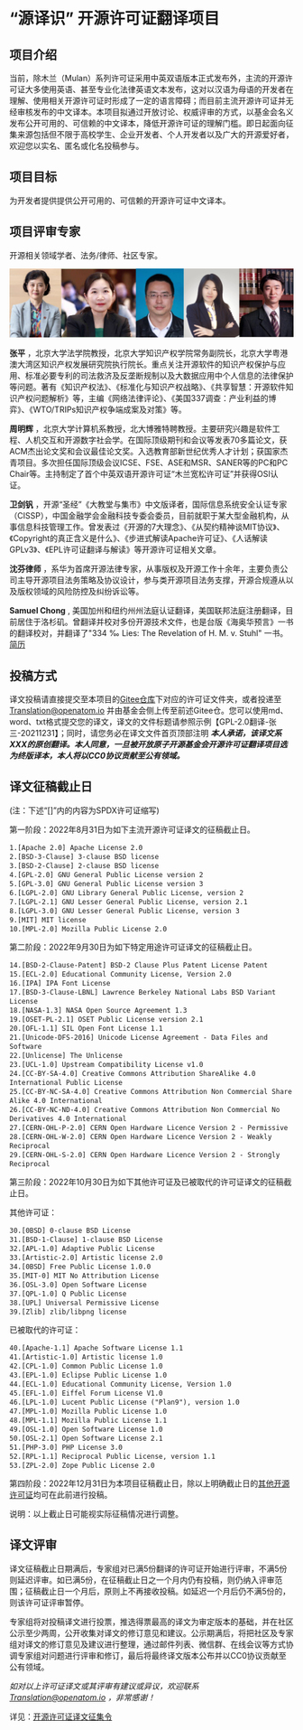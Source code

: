 # “源译识” 开源许可证翻译项目

## 项目介绍
当前，除木兰（Mulan）系列许可证采用中英双语版本正式发布外，主流的开源许可证大多使用英语、甚至专业化法律英语文本发布，这对以汉语为母语的开发者在理解、使用相关开源许可证时形成了一定的语言障碍；而目前主流开源许可证并无经审核发布的中文译本。本项目拟通过开放讨论、权威评审的方式，以基金会名义发布公开可用的、可信赖的中文译本，降低开源许可证的理解门槛。即日起面向征集来源包括但不限于高校学生、企业开发者、个人开发者以及广大的开源爱好者，欢迎您以实名、匿名或化名投稿参与。

## 项目目标
为开发者提供提供公开可用的、可信赖的开源许可证中文译本。

## 项目评审专家
开源相关领域学者、法务/律师、社区专家。

![输入图片说明](%E7%8E%B0%E6%9C%89%E8%AE%B8%E5%8F%AF%E8%AF%81%E8%AF%91%E6%96%87/%E4%B8%93%E5%AE%B6%E5%9B%A2%E7%85%A7%E7%89%87.png)

 **张平** ，北京大学法学院教授，北京大学知识产权学院常务副院长，北京大学粤港澳大湾区知识产权发展研究院执行院长。重点关注开源软件的知识产权保护与应用、标准必要专利的司法救济及反垄断规制以及大数据应用中个人信息的法律保护等问题。著有《知识产权法》、《标准化与知识产权战略》、《共享智慧：开源软件知识产权问题解析》等，主编《网络法律评论》、《美国337调查：产业利益的博弈》、《WTO/TRIPs知识产权争端成案及对策》等。 

 **周明辉** ，北京大学计算机系教授，北大博雅特聘教授。主要研究兴趣是软件工程、人机交互和开源数字社会学。在国际顶级期刊和会议等发表70多篇论文，获ACM杰出论文奖和会议最佳论文奖。入选教育部新世纪优秀人才计划；获国家杰青项目。多次担任国际顶级会议ICSE、FSE、ASE和MSR、SANER等的PC和PC Chair等。主持制定了首个中英双语开源许可证“木兰宽松许可证”并获得OSI认证。

 **卫剑钒** ，开源“圣经”《大教堂与集市》中文版译者，国际信息系统安全认证专家（CISSP），中国金融学会金融科技专委会委员，目前就职于某大型金融机构，从事信息科技管理工作。曾发表过《开源的7大理念》、《从契约精神谈MIT协议》、《Copyright的真正含义是什么》、《步进式解读Apache许可证》、《人话解读GPLv3》、《EPL许可证翻译与解读》等开源许可证相关文章。

 **沈芬律师** ，系华为首席开源法律专家，从事版权及开源工作十余年，主要负责公司主导开源项目法务策略及协议设计，参与类开源项目法务支撑，开源合规遵从以及版权领域的风险防控及纠纷诉讼等。

 **Samuel Chong** , 美国加州和纽约州州法庭认证翻译，美国联邦法庭注册翻译，目前居住于洛杉矶。曾翻译并校对多份开源技术文件，也是台版《海奥华预言》一书的翻译校对，并翻译了"334 ‰ Lies: The Revelation of H. M. v. Stuhl" 一书。[简历](http://www.certifiedchinesetranslation.com/sc/Los-Angeles-Chong.html)

## 投稿方式

译文投稿请直接提交至本项目的[Gitee仓库](http://gitee.com/OpenAtomFoundation/legal-license-translation)下对应的许可证文件夹，或者投递至 Translation@openatom.io 并由基金会侧上传至前述Gitee仓。您可以使用md、word、txt格式提交您的译文，译文的文件标题请参照示例【GPL-2.0翻译-张三-20211231】；同时，请您务必在译文文件首页顶部注明  **_本人承诺，该译文系XXX的原创翻译。本人同意，一旦被开放原子开源基金会开源许可证翻译项目选为终版译本，本人将以CC0协议贡献至公有领域。_**  

## 译文征稿截止日
(注：下述“[]”内的内容为SPDX许可证缩写)

第一阶段：2022年8月31日为如下主流开源许可证译文的征稿截止日。


```
1.[Apache 2.0] Apache License 2.0
2.[BSD-3-Clause] 3-clause BSD license
3.[BSD-2-Clause] 2-clause BSD license
4.[GPL-2.0] GNU General Public License version 2
5.[GPL-3.0] GNU General Public License version 3
6.[LGPL-2.0] GNU Library General Public License, version 2
7.[LGPL-2.1] GNU Lesser General Public License, version 2.1
8.[LGPL-3.0] GNU Lesser General Public License, version 3
9.[MIT] MIT license
10.[MPL-2.0] Mozilla Public License 2.0
```


第二阶段：2022年9月30日为如下特定用途许可证译文的征稿截止日。


```
14.[BSD-2-Clause-Patent] BSD-2 Clause Plus Patent License Patent
15.[ECL-2.0] Educational Community License, Version 2.0
16.[IPA] IPA Font License
17.[BSD-3-Clause-LBNL] Lawrence Berkeley National Labs BSD Variant License
18.[NASA-1.3] NASA Open Source Agreement 1.3
19.[OSET-PL-2.1] OSET Public License version 2.1
20.[OFL-1.1] SIL Open Font License 1.1
21.[Unicode-DFS-2016] Unicode License Agreement - Data Files and Software
22.[Unlicense] The Unlicense
23.[UCL-1.0] Upstream Compatibility License v1.0
24.[CC-BY-SA-4.0] Creative Commons Attribution ShareAlike 4.0 International Public License
25.[CC-BY-NC-SA-4.0] Creative Commons Attribution Non Commercial Share Alike 4.0 International
26.[CC-BY-NC-ND-4.0] Creative Commons Attribution Non Commercial No Derivatives 4.0 International
27.[CERN-OHL-P-2.0] CERN Open Hardware Licence Version 2 - Permissive
28.[CERN-OHL-W-2.0] CERN Open Hardware Licence Version 2 - Weakly Reciprocal
29.[CERN-OHL-S-2.0] CERN Open Hardware Licence Version 2 - Strongly Reciprocal

```

第三阶段：2022年10月30日为如下其他许可证及已被取代的许可证译文的征稿截止日。

其他许可证：

```
30.[0BSD] 0-clause BSD License
31.[BSD-1-Clause] 1-clause BSD License
32.[APL-1.0] Adaptive Public License
33.[Artistic-2.0] Artistic license 2.0
34.[0BSD] Free Public License 1.0.0
35.[MIT-0] MIT No Attribution License
36.[OSL-3.0] Open Software License
37.[QPL-1.0] Q Public License
38.[UPL] Universal Permissive License
39.[Zlib] zlib/libpng license
```


已被取代的许可证：


```
40.[Apache-1.1] Apache Software License 1.1
41.[Artistic-1.0] Artistic license 1.0
42.[CPL-1.0] Common Public License 1.0
43.[EPL-1.0] Eclipse Public License 1.0
44.[ECL-1.0] Educational Community License, Version 1.0
45.[EFL-1.0] Eiffel Forum License V1.0
46.[LPL-1.0] Lucent Public License ("Plan9"), version 1.0
47.[MPL-1.0] Mozilla Public License 1.0
48.[MPL-1.1] Mozilla Public License 1.1
49.[OSL-1.0] Open Software License 1.0
50.[OSL-2.1] Open Software License 2.1
51.[PHP-3.0] PHP License 3.0
52.[RPL-1.1] Reciprocal Public License, version 1.1
53.[ZPL-2.0] Zope Public License 2.0
```


第四阶段：2022年12月31日为本项目征稿截止日，除以上明确截止日的[其他开源许可证](https://opensource.org/licenses/category)均可在此前进行投稿。

说明：以上截止日可能视实际征稿情况进行调整。

## 译文评审
译文征稿截止日期满后，专家组对已满5份翻译的许可证开始进行评审，不满5份则延迟评审。如已满5份，在征稿截止日之一个月内仍有投稿，则仍纳入评审范围；征稿截止日一个月后，原则上不再接收投稿。如延迟一个月后仍不满5份的，则该许可证评审暂停。

专家组将对投稿译文进行投票，推选得票最高的译文为审定版本的基础，并在社区公示至少两周，公开收集对译文的修订意见和建议。公示期满后，将把社区及专家组对译文的修订意见及建议进行整理，通过邮件列表、微信群、在线会议等方式协调专家组对问题进行评审和修订，最后将最终译文版本公布并以CC0协议贡献至公有领域。

 _如对以上许可证译文或其评审有建议或异议，欢迎联系 Translation@openatom.io ，非常感谢！_ 





详见：[开源许可证译文征集令](https://mp.weixin.qq.com/s/ydxXnlTqvzQCP8c7m2FF3w)